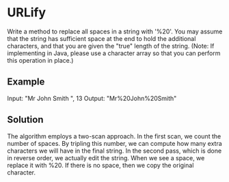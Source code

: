 # URLify

Write a method to replace all spaces in a string with '%20'. You may assume that the string has sufficient space at 
the end to hold the additional characters, and that you are given the "true" length of the string. (Note: If 
implementing in Java, please use a character array so that you can perform this operation in place.)

## Example
Input:      "Mr John Smith     ", 13
Output:     "Mr%20John%20Smith"

## Solution
The algorithm employs a two-scan approach. In the first scan, we count the number of spaces. By tripling this number,
 we can compute how many extra characters we will have in the final string. In the second pass, which is done in 
 reverse order, we actually edit the string. When we see a space, we replace it with %20. If there is no space, then 
 we copy the original character.